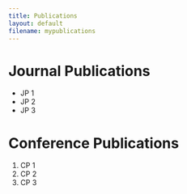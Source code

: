 ```yaml
---
title: Publications
layout: default
filename: mypublications
--- 
```


# Journal Publications

* JP 1
* JP 2
* JP 3

# Conference Publications

1. CP 1
2. CP 2
3. CP 3
